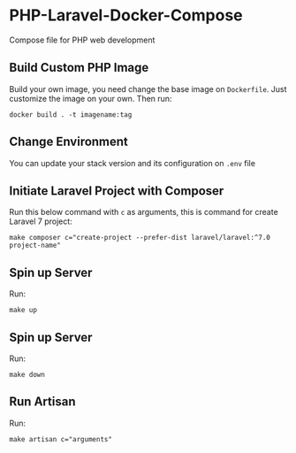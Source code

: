 # PHP-Laravel-Docker-Compose
Compose file for PHP web development

## Build Custom PHP Image
Build your own image, you need change the base image on `Dockerfile`. Just customize the image on your own. Then run:
```
docker build . -t imagename:tag
```

## Change Environment
You can update your stack version and its configuration on `.env` file

## Initiate Laravel Project with Composer
Run this below command with `c` as arguments, this is command for create Laravel 7 project:
```
make composer c="create-project --prefer-dist laravel/laravel:^7.0 project-name"
```

## Spin up Server
Run:
```
make up
```

## Spin up Server
Run:
```
make down
```

## Run Artisan
Run:
```
make artisan c="arguments"
```
